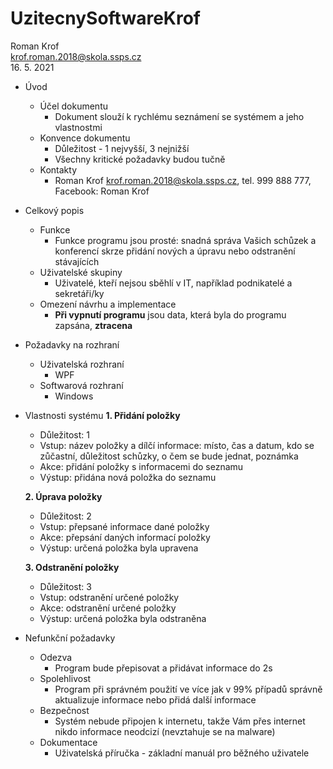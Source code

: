 # UzitecnySoftwareKrof

Roman Krof <br/>
krof.roman.2018@skola.ssps.cz <br/>
16. 5. 2021

* Úvod
  * Účel dokumentu
    * Dokument slouží k rychlému seznámení se systémem a jeho vlastnostmi
  * Konvence dokumentu
    * Důležitost - 1 nejvyšší, 3 nejnižší
    * Všechny kritické požadavky budou tučně
  * Kontakty
    * Roman Krof krof.roman.2018@skola.ssps.cz, tel. 999 888 777, Facebook: Roman Krof

* Celkový popis
  * Funkce
    * Funkce programu jsou prosté: snadná správa Vašich schůzek a konferencí skrze přidání nových a úpravu nebo odstranění stávajících
  * Uživatelské skupiny
    * Uživatelé, kteří nejsou sběhlí v IT, například podnikatelé a sekretáři/ky
  * Omezení návrhu a implementace
    * **Při vypnutí programu** jsou data, která byla do programu zapsána, **ztracena**

* Požadavky na rozhraní
  * Uživatelská rozhraní
    * WPF
  * Softwarová rozhraní
    * Windows

* Vlastnosti systému
  **1. Přidání položky**
    * Důležitost: 1
    * Vstup: název položky a dílčí informace: místo, čas a datum, kdo se zůčastní, důležitost schůzky, o čem se bude jednat, poznámka
    * Akce: přidání položky s informacemi do seznamu
    * Výstup: přidána nová položka do seznamu
  
  **2. Úprava položky**
    * Důležitost: 2
    * Vstup: přepsané informace dané položky
    * Akce: přepsání daných informací položky
    * Výstup: určená položka byla upravena
  
  **3. Odstranění položky**
    * Důležitost: 3
    * Vstup: odstranění určené položky
    * Akce: odstranění určené položky
    * Výstup: určená položka byla odstraněna
  
* Nefunkční požadavky
  * Odezva
    * Program bude přepisovat a přidávat informace do 2s
  * Spolehlivost
    * Program při správném použití ve více jak v 99% případů správně aktualizuje informace nebo přidá další informace
  * Bezpečnost
    * Systém nebude připojen k internetu, takže Vám přes internet nikdo informace neodcizí (nevztahuje se na malware)
  * Dokumentace
    * Uživatelská příručka - základní manuál pro běžného uživatele
